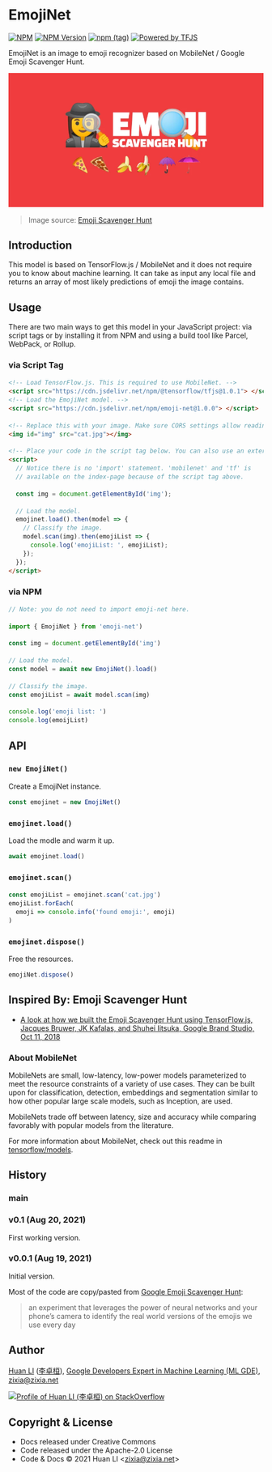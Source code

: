# EmojiNet

[![NPM](https://github.com/huan/emoji-net/actions/workflows/npm.yml/badge.svg)](https://github.com/huan/emoji-net/actions/workflows/npm.yml)
[![NPM Version](https://img.shields.io/npm/v/emoji-net?color=brightgreen)](https://www.npmjs.com/package/emoji-net)
[![npm (tag)](https://img.shields.io/npm/v/emoji-net/next.svg)](https://www.npmjs.com/package/wechaty-puppet-whatsapp?activeTab=versions)
[![Powered by TFJS](https://img.shields.io/badge/Powered%20By-TensorFlow.js-yellow.svg)](https://www.tensorflow.org/js)

EmojiNet is an image to emoji recognizer based on MobileNet / Google Emoji Scavenger Hunt.

![EmojiNet](docs/images/emoji-net.webp)

> Image source: [Emoji Scavenger Hunt](https://emojiscavengerhunt.withgoogle.com)

## Introduction

This model is based on TensorFlow.js / MobileNet and it does not require you to know about machine learning.
It can take as input any local file and returns an array of most likely predictions of emoji the image contains.

## Usage

There are two main ways to get this model in your JavaScript project: via script tags or by installing it from NPM and using a build tool like Parcel, WebPack, or Rollup.

### via Script Tag

```html
<!-- Load TensorFlow.js. This is required to use MobileNet. -->
<script src="https://cdn.jsdelivr.net/npm/@tensorflow/tfjs@1.0.1"> </script>
<!-- Load the EmojiNet model. -->
<script src="https://cdn.jsdelivr.net/npm/emoji-net@1.0.0"> </script>

<!-- Replace this with your image. Make sure CORS settings allow reading the image! -->
<img id="img" src="cat.jpg"></img>

<!-- Place your code in the script tag below. You can also use an external .js file -->
<script>
  // Notice there is no 'import' statement. 'mobilenet' and 'tf' is
  // available on the index-page because of the script tag above.

  const img = document.getElementById('img');

  // Load the model.
  emojinet.load().then(model => {
    // Classify the image.
    model.scan(img).then(emojiList => {
      console.log('emojiList: ', emojiList);
    });
  });
</script>
```

### via NPM

```js
// Note: you do not need to import emoji-net here.

import { EmojiNet } from 'emoji-net')

const img = document.getElementById('img')

// Load the model.
const model = await new EmojiNet().load()

// Classify the image.
const emojiList = await model.scan(img)

console.log('emoji list: ')
console.log(emoijList)
```

## API

### `new EmojiNet()`

Create a EmojiNet instance.

```ts
const emojinet = new EmojiNet()
```

### `emojinet.load()`

Load the modle and warm it up.

```ts
await emojinet.load()
```

### `emojinet.scan()`

```ts
const emojiList = emojinet.scan('cat.jpg')
emojiList.forEach(
  emoji => console.info('found emoji:', emoji)
)
```

### `emojinet.dispose()`

Free the resources.

```ts
emojiNet.dispose()
```

## Inspired By: Emoji Scavenger Hunt

- [A look at how we built the Emoji Scavenger Hunt using TensorFlow.js, Jacques Bruwer, JK Kafalas, and Shuhei Iitsuka, Google Brand Studio, Oct 11, 2018](https://medium.com/tensorflow/a-look-at-how-we-built-the-emoji-scavenger-hunt-using-tensorflow-js-3d760a7ebfe6)

### About MobileNet

MobileNets are small, low-latency, low-power models parameterized to meet the resource constraints of a variety of use cases. They can be built upon for classification, detection, embeddings and segmentation similar to how other popular large scale models, such as Inception, are used.

MobileNets trade off between latency, size and accuracy while comparing favorably with popular models from the literature.

For more information about MobileNet, check out this readme in
[tensorflow/models](https://github.com/tensorflow/models/blob/master/research/slim/nets/mobilenet_v1.md).

## History

### main

### v0.1 (Aug 20, 2021)

First working version.

### v0.0.1 (Aug 19, 2021)

Initial version.

Most of the code are copy/pasted from [Google Emoji Scavenger Hunt](https://github.com/google/emoji-scavenger-hunt):

> an experiment that leverages the power of neural networks and your phone’s camera to identify the real world versions of the emojis we use every day

## Author

[Huan LI](https://github.com/huan) ([李卓桓](http://linkedin.com/in/zixia)), [Google Developers Expert in Machine Learning (ML GDE)](https://developers.google.com/community/experts/directory/profile/profile-huan-li), zixia@zixia.net

[![Profile of Huan LI (李卓桓) on StackOverflow](https://stackexchange.com/users/flair/265499.png)](https://stackexchange.com/users/265499)

## Copyright & License

- Docs released under Creative Commons
- Code released under the Apache-2.0 License
- Code & Docs © 2021 Huan LI \<zixia@zixia.net\>
